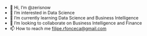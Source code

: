 - 👋 Hi, I’m @zerisnow
- 👀 I’m interested in Data Science
- 🌱 I’m currently learning Data Science and Business Intelligence
- 💞️ I’m looking to collaborate on Business Intelligence and Finance
- 📫 How to reach me filipe.rfonceca@gmail.com

<!---
zerisnow/zerisnow is a ✨ special ✨ repository because its `README.md` (this file) appears on your GitHub profile.
You can click the Preview link to take a look at your changes.
--->

